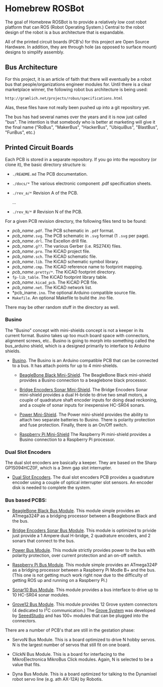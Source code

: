 # Homebrew ROSBot

The goal of Homebrew ROSBot is to provide a relatively low cost
robot platform that can ROS (Robot Operating System.)  Central
to the robot design of the robot is a bus architecture that is
expandable.

All of the printed circuit boards (PCB's) for this project are
Open Source Hardware.  In addition, they are through hole (as
opposed to surface mount) designs to simplify assembly.

## Bus Architecture

For this project, it is an article of faith that there will
eventually be a robot bus that people/organizations engineer
modules for. Until there is a clear marketplace winner, the
following robot bus architecture is being used:

    http://gramlich.net/projects/robus/specifications.html

Alas, these files have not really been pushed up into a git
repository yet.

The bus has had several names over the years and it is now just
called "bus".  The intention is that somebody who is better at
marketing will give it the final name ("RoBus", "MakerBus",
"HackerBus", "UbiquiBus", "BlastBus", "FunBus", etc.)

## Printed Circuit Boards

Each PCB is stored in a separate repository.  If you go into the
repository (or clone it), the basic directory structure is:

* `./README.md`  The PCB documentation.
* `./docs/*` The various electronic component .pdf specification sheets.
* `./rev_a/*` Revision A of the PCB.

     ...

* `./rev_N/*` # Revision N of the PCB.

For a given PCB revision directory, the following files tend to be found:

* *pcb_name*`.pdf`.  The PCB schematic in `.pdf` format.
* *pcb_name*`.svg`.  The PCB schematic in `.svg` format (1 `.svg` per page).
* *pcb_name*`.drl`.  The Excellon drill file.
* *pcb_name*`.g??`.  The various Gerber (i.e. RS274X) files.
* *pcb_name*`.pro`.  The KiCAD project file.
* *pcb_name*`.sch`.  The KiCAD schematic file.
* *pcb_name*`.lib`.  The KiCAD schematic symbol library.
* *pcb_name*`.cmp`.  The KiCAD reference name to footprint mapping.
* *pcb_name*`.pretty/*`.  The KiCAD footprint directory.
* `fp-lib_table`.  The KiCAD footprint library table.
* *pcb_name*`.kicad_pcb`.  The KiCAD PCB file.
* *pcb_name*`.net`.  The KiCAD network list.
* *pcb_iname`.ino`.   The optional Arduino compatible source file.
* `Makefile`.  An optional Makefile to build the .ino file.

There may be other random stuff in the directory as well.

### Busino

The "Busino" concept with mini-shields concept is not a keeper in its
current format.  Busino takes up too much board space with connectors,
alignment screws, etc..  Busino is going to morph into something called
the bus_arduino shield, which is a designed primarily to interface to
Arduino shields.

* [Busino](https://github.com/waynegramlich/busino).
  The Busino is an Arduino compatible PCB that can be connected
  to a bus.  It has attach points for up to 4 mini-shields.

  * [BeagleBone Black Mini-Shield](https://github.com/waynegramlich/mini_beaglebone_black).
    The BeagleBone Black mini-shield provides a Busino connection to
    a beaglebone black processor.

  * [Bridge Encoders Sonar Mini-Shield](https://github.com/waynegramlich/mini_bridge_encoders_sonar).
    The Bridge Encoders Sonar mini-shield provides a dual H-bride
    to drive two small motors, a couple of quadrature shaft encoder
    inputs for doing dead reckoning, and a couple of sonar inputs
    for inexpensive HC-SR04 sonars.

  * [Power Mini-Shield](https://github.com/waynegramlich/mini_power).
    The Power mini-shield provides the ability to attach two separate
    batteries to Busino.  There is polarity protection and fuse
    protection.  Finally, there is an On/Off switch.

  * [Raspberry Pi Mini-Shield](https://github.com/waynegramlich/mini_raspberry_pi)
    The Raspberry Pi mini-shield provides a Busino connection to
    a Raspberry Pi processor.


### Dual Slot Encoders

The dual slot encoders are basically a keeper.  They are based on the
Sharp GP1S094HCZ0F, which is a 3mm gap slot interrupter.

* [Dual Slot Encoders](https://github.com/waynegramlich/dual_slot_encoders).
    The dual slot encoders PCB provides a quadrature encoder using
    a couple of optical interrupter slot sensors.  An encoder disk
    is needed to complete the system.

### Bus based PCBS:

* [BeagleBone Black Bus Module](https://github.com/waynegramlich/bus_beaglebone).
  This module simple provides an ATmega324P as a bridging processor
  between a Beaglebone Black and the bus.

* [Bridge Encoders Sonar Bus Module](https://github.com/waynegramlich/bus_bridge_encoders_sonar).
  This module is optimized to privide just provide a 1 Ampere dual
  H-bridge, 2 quadrature encoders, and 2 sonars that connect to the
  bus.

* [Power Bus Module](https://github.com/waynegramlich/bus_power).
  This module strictly provides power to the bus with polarity
  protection, over current protection and an on-off switch.

* [Raspberry Pi Bus Module](https://github.com/waynegramlich/bus_raspberry_pi).
  This module simple provides an ATmega324P as a bridging processor
  between a Raspberry Pi Modle B+ and the bus.  (This one is not getting
  much work right now due to the difficulty of getting ROS up and running
  on a Raspberry Pi.)

* [Sonar10 Bus Module](https://github.com/waynegramlich/bus_sonar10).
  This module provides a bus interface to drive up to 10 HC-SR04
  sonar modules.

* [Grove12 Bus Module](https://github.com/waynegramlich/bus_grove10).
  This module provides 12 Grove system connectors (4 dedicated to
  I<Sup>2</Sup>C communication.)  The
  [Grove System](http://www.seeedstudio.com/wiki/GROVE_System) was
  developed by [SeeedStudio](http://www.seeedstudio.com/) and
  has 100+ modules that can be plugged into the connectors.

There are a number of PCB's that are still in the gestation phase:

* ServoN Bus Module.  This is a board optimized to drive N hobby servos.
  N is the largest number of servos that still fit on one board.

* ClickN Bus Module.  This is a board for interfacing to the
  MikroElectronica MikroBus Click modules.  Again, N is selected
  to be a value that fits.

* Dyna Bus Module.  This is a board optimized for talking to the
  Dynamixel robot servo line (e.g. ath AX-12A) by Robotis.




